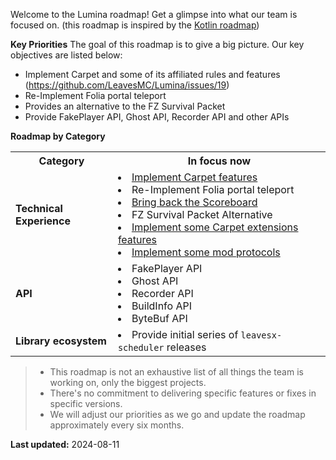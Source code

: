 Welcome to the Lumina roadmap! Get a glimpse into what our team is focused on. (this roadmap is inspired by the [Kotlin roadmap](https://kotlinlang.org/docs/roadmap.html))


**Key Priorities**
The goal of this roadmap is to give a big picture. Our key objectives are listed below:
* Implement Carpet and some of its affiliated rules and features (https://github.com/LeavesMC/Lumina/issues/19)
* Re-Implement Folia portal teleport
* Provides an alternative to the FZ Survival Packet
* Provide FakePlayer API, Ghost API, Recorder API and other APIs


**Roadmap by Category**
<table>
    <tr>
        <th>Category</th>
        <th>In focus now</th>
    </tr>
    <tr>
        <td><strong>Technical Experience</strong></td>
        <td>
            <list>
                <li><a href="https://github.com/LeavesMC/Lumina/issues/19">Implement Carpet features</a></li>
                <li><a>Re-Implement Folia portal teleport</a></li>
                <li><a href="https://github.com/LeavesMC/Lumina/issues/23">Bring back the Scoreboard</a></li>
                <li><a>FZ Survival Packet Alternative</a></li>
                <li><a href="https://github.com/LeavesMC/Lumina/issues/19">Implement some Carpet extensions features</a></li>
                <li><a href="https://github.com/LeavesMC/Lumina/issues/7">Implement some mod protocols</a></li>
           </list>
        </td>
    </tr>
    <tr>
        <td><strong>API</strong></td>
        <td>
            <list>
                <li><a>FakePlayer API</a></li>
                <li><a>Ghost API</a></li>
                <li><a>Recorder API</a></li>
                <li><a>BuildInfo API</a></li>
                <li><a>ByteBuf API</a></li>
            </list>
        </td>
    <tr>
        <td><strong>Library ecosystem</strong></td>
        <td>
            <list>
                <li><a>Provide initial series of <code>leavesx-scheduler</code> releases</a></li>
            </list>
         </td>
    </tr>
</table>

> * This roadmap is not an exhaustive list of all things the team is working on, only the biggest projects.
> * There's no commitment to delivering specific features or fixes in specific versions.
> * We will adjust our priorities as we go and update the roadmap approximately every six months.

**Last updated:** 2024-08-11